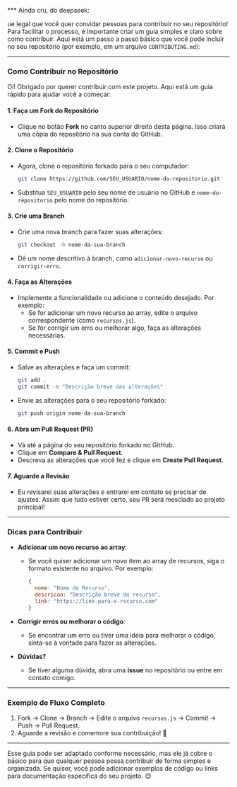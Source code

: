 *** Ainda cru, do deepseek:

ue legal que você quer convidar pessoas para contribuir no seu repositório! Para facilitar o processo, é importante criar um guia simples e claro sobre como contribuir. Aqui está um passo a passo básico que você pode incluir no seu repositório (por exemplo, em um arquivo `CONTRIBUTING.md`):

---

### **Como Contribuir no Repositório**

Oi! Obrigado por querer contribuir com este projeto. Aqui está um guia rápido para ajudar você a começar:

#### 1. **Faça um Fork do Repositório**
   - Clique no botão **Fork** no canto superior direito desta página. Isso criará uma cópia do repositório na sua conta do GitHub.

#### 2. **Clone o Repositório**
   - Agora, clone o repositório forkado para o seu computador:
     ```bash
     git clone https://github.com/SEU_USUARIO/nome-do-repositorio.git
     ```
   - Substitua `SEU_USUARIO` pelo seu nome de usuário no GitHub e `nome-do-repositorio` pelo nome do repositório.

#### 3. **Crie uma Branch**
   - Crie uma nova branch para fazer suas alterações:
     ```bash
     git checkout -b nome-da-sua-branch
     ```
   - Dê um nome descritivo à branch, como `adicionar-novo-recurso` ou `corrigir-erro`.

#### 4. **Faça as Alterações**
   - Implemente a funcionalidade ou adicione o conteúdo desejado. Por exemplo:
     - Se for adicionar um novo recurso ao array, edite o arquivo correspondente (como `recursos.js`).
     - Se for corrigir um erro ou melhorar algo, faça as alterações necessárias.

#### 5. **Commit e Push**
   - Salve as alterações e faça um commit:
     ```bash
     git add .
     git commit -m "Descrição breve das alterações"
     ```
   - Envie as alterações para o seu repositório forkado:
     ```bash
     git push origin nome-da-sua-branch
     ```

#### 6. **Abra um Pull Request (PR)**
   - Vá até a página do seu repositório forkado no GitHub.
   - Clique em **Compare & Pull Request**.
   - Descreva as alterações que você fez e clique em **Create Pull Request**.

#### 7. **Aguarde a Revisão**
   - Eu revisarei suas alterações e entrarei em contato se precisar de ajustes. Assim que tudo estiver certo, seu PR será mesclado ao projeto principal!

---

### **Dicas para Contribuir**
- **Adicionar um novo recurso ao array**:
  - Se você quiser adicionar um novo item ao array de recursos, siga o formato existente no arquivo. Por exemplo:
    ```javascript
    {
      nome: "Nome do Recurso",
      descricao: "Descrição breve do recurso",
      link: "https://link-para-o-recurso.com"
    }
    ```
- **Corrigir erros ou melhorar o código**:
  - Se encontrar um erro ou tiver uma ideia para melhorar o código, sinta-se à vontade para fazer as alterações.

- **Dúvidas?**
  - Se tiver alguma dúvida, abra uma **issue** no repositório ou entre em contato comigo.

---

### **Exemplo de Fluxo Completo**
1. Fork → Clone → Branch → Edite o arquivo `recursos.js` → Commit → Push → Pull Request.
2. Aguarde a revisão e comemore sua contribuição! 🎉

---

Esse guia pode ser adaptado conforme necessário, mas ele já cobre o básico para que qualquer pessoa possa contribuir de forma simples e organizada. Se quiser, você pode adicionar exemplos de código ou links para documentação específica do seu projeto. 😊
